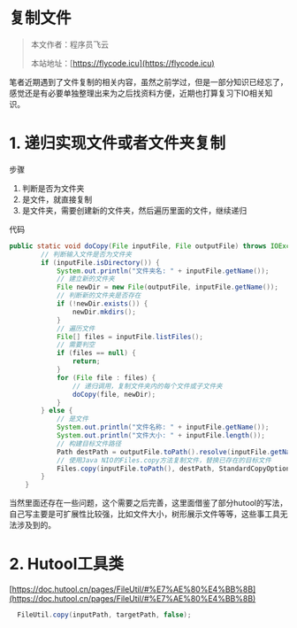 # 复制文件

> 本文作者：程序员飞云
>
> 本站地址：[https://flycode.icu](https://flycode.icu)

笔者近期遇到了文件复制的相关内容，虽然之前学过，但是一部分知识已经忘了，感觉还是有必要单独整理出来为之后找资料方便，近期也打算复习下IO相关知识。

# 1. 递归实现文件或者文件夹复制

步骤

1. 判断是否为文件夹
2. 是文件，就直接复制
3. 是文件夹，需要创建新的文件夹，然后遍历里面的文件，继续递归

代码

```java
public static void doCopy(File inputFile, File outputFile) throws IOException {
        // 判断输入文件是否为文件夹
        if (inputFile.isDirectory()) {
            System.out.println("文件夹名: " + inputFile.getName());
            // 建立新的文件夹
            File newDir = new File(outputFile, inputFile.getName());
            // 判断新的文件夹是否存在
            if (!newDir.exists()) {
                newDir.mkdirs();
            }
            // 遍历文件
            File[] files = inputFile.listFiles();
            // 需要判空
            if (files == null) {
                return;
            }
            for (File file : files) {
                // 递归调用，复制文件夹内的每个文件或子文件夹
                doCopy(file, newDir);
            }
        } else {
            // 是文件
            System.out.println("文件名称: " + inputFile.getName());
            System.out.println("文件大小: " + inputFile.length());
            // 构建目标文件路径
            Path destPath = outputFile.toPath().resolve(inputFile.getName());
            // 使用Java NIO的Files.copy方法复制文件，替换已存在的目标文件
            Files.copy(inputFile.toPath(), destPath, StandardCopyOption.REPLACE_EXISTING);
        }
    }
```

当然里面还存在一些问题，这个需要之后完善，这里面借鉴了部分hutool的写法，自己写主要是可扩展性比较强，比如文件大小，树形展示文件等等，这些事工具无法涉及到的。

# 2. Hutool工具类

[https://doc.hutool.cn/pages/FileUtil/#%E7%AE%80%E4%BB%8B](https://doc.hutool.cn/pages/FileUtil/#%E7%AE%80%E4%BB%8B)

```java
  FileUtil.copy(inputPath, targetPath, false);
```
